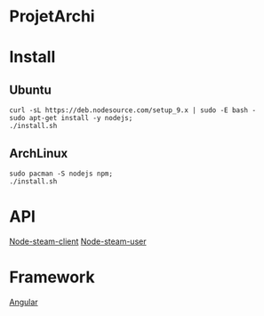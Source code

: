 # ProjetArchi

# Install

## Ubuntu
```
curl -sL https://deb.nodesource.com/setup_9.x | sudo -E bash -
sudo apt-get install -y nodejs;
./install.sh
```

## ArchLinux
```
sudo pacman -S nodejs npm;
./install.sh
```

# API
 [Node-steam-client](https://github.com/DoctorMcKay/node-steam-client)
 [Node-steam-user](https://github.com/DoctorMcKay/node-steam-user)

# Framework
 [Angular](https://angular.io/)

